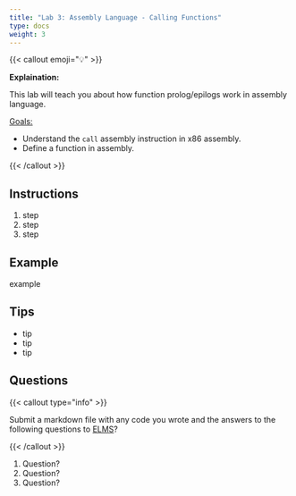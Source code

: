 ```yaml
---
title: "Lab 3: Assembly Language - Calling Functions"
type: docs
weight: 3
---
```


{{< callout emoji="💡" >}}

**Explaination:**

This lab will teach you about how function prolog/epilogs work in assembly language.

<u>Goals:</u>

- Understand the `call` assembly instruction in x86 assembly.
- Define a function in assembly.

{{< /callout >}}

## Instructions

1. step
1. step
1. step

## Example

example

## Tips

- tip
- tip
- tip

## Questions

{{< callout type="info" >}}

Submit a markdown file with any code you wrote and the answers to the following
questions to [ELMS](https://umd.instructure.com/courses/1374508/assignments)?

{{< /callout >}}

1. Question?
1. Question?
1. Question?
